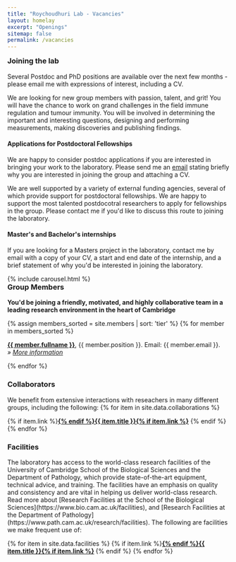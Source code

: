 ```yaml
---
title: "Roychoudhuri Lab - Vacancies"
layout: homelay
excerpt: "Openings"
sitemap: false
permalink: /vacancies
---
```


<h3 style="margin-top:0px">Joining the lab</h3> 

Several Postdoc and PhD positions are available over the next few months - please email me with expressions of interest, including a CV. 

We are looking for new group members with passion, talent, and grit! You will have the chance to work on grand challenges in the field immune regulation and tumour immunity. You will be involved in determining the important and interesting questions, designing and performing measurements, making discoveries and publishing findings.

#### Applications for Postdoctoral Fellowships 
We are happy to consider postdoc applications if you are interested in bringing your work to the laboratory. Please send me an [email](mailto:rr257@cam.ac.uk) stating briefly why you are interested in joining the group and attaching a CV.

We are well supported by a variety of external funding agencies, several of which provide support for postdoctoral fellowships.  We are happy to support the most talented postdocotral researchers to apply for fellowships in the group. Please contact me if you'd like to discuss this route to joining the laboratory. 

#### Master's and Bachelor's internships
If you are looking for a Masters project in the laboratory, contact me by email with a copy of your CV, a start and end date of the internship, and a brief statement of why you'd be interested in joining the laboratory.

<div style="width:100%; display: inline-block; float:none; vertical-align: top; clear: both;">
 {% include carousel.html %}
 </div>

<h3 style="margin-top:0px">Group Members</h3> 

 **You'd be joining a friendly, motivated, and highly collaborative team in a leading research environment in the heart of Cambridge**
 
{% assign members_sorted = site.members | sort: 'tier' %}
{% for member in members_sorted %}

  <b><a style="" href="{{ site.url }}{{ site.baseurl }}{{ member.url }}">{{ member.fullname }}</a></b>, {{ member.position }}. Email: {{ member.email }}.<br /><i>» <a style="text-decorations:none; " href="{{ site.url }}{{ site.baseurl }}{{ member.url }}">More information</a></i><br>

{% endfor %}


<h3>Collaborators</h3>
We benefit from extensive interactions with reseachers in many different groups, including the following:
{% for item in site.data.collaborations %}

{% if item.link %}<b><a href="{{ item.link }}">{% endif %}{{ item.title }}{% if item.link %}</a></b>
{% endif %}
{% endfor %}


<h3>Facilities</h3>
The laboratory has access to the world-class research facilities of the University of Cambridge School of the Biological Sciences and the Department of Pathology, which provide state-of-the-art equipment, technical advice, and training. The facilities have an emphasis on quality and consistency and are vital in helping us deliver world-class research. Read more about [Research Facilities at the School of the Biological Sciences](https://www.bio.cam.ac.uk/facilities), and [Research Facilities at the Department of Pathology](https://www.path.cam.ac.uk/research/facilities). The following are facilities we make frequent use of:

{% for item in site.data.facilities %}
{% if item.link %}<b><a href="{{ item.link }}">{% endif %}{{ item.title }}{% if item.link %}</a>
</b>{% endif %}
{% endfor %}

<br />